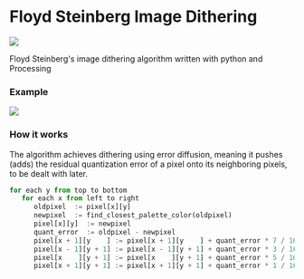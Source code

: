 
# Floyd Steinberg Image Dithering

![](https://user-images.githubusercontent.com/40122948/46173008-c1b81e80-c2ad-11e8-9fb6-fa435e114354.png)

Floyd Steinberg's image dithering algorithm written with python and Processing

### Example
![](./example.png)

### How it works
The algorithm achieves dithering using error diffusion, meaning it pushes (adds) the residual quantization error of a pixel onto its neighboring pixels, to be dealt with later.
```python
for each y from top to bottom
   for each x from left to right
      oldpixel  := pixel[x][y]
      newpixel  := find_closest_palette_color(oldpixel)
      pixel[x][y]  := newpixel
      quant_error  := oldpixel - newpixel
      pixel[x + 1][y    ] := pixel[x + 1][y    ] + quant_error * 7 / 16
      pixel[x - 1][y + 1] := pixel[x - 1][y + 1] + quant_error * 3 / 16
      pixel[x    ][y + 1] := pixel[x    ][y + 1] + quant_error * 5 / 16
      pixel[x + 1][y + 1] := pixel[x + 1][y + 1] + quant_error * 1 / 16
```


